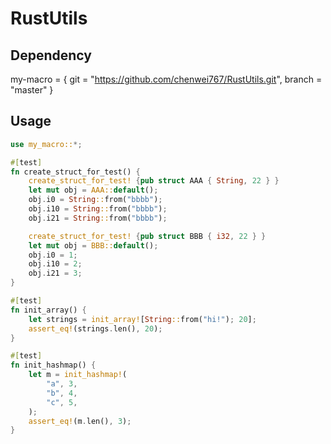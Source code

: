 # RustUtils

## Dependency
my-macro = { git = "https://github.com/chenwei767/RustUtils.git", branch = "master" }

## Usage
```rust
use my_macro::*;

#[test]
fn create_struct_for_test() {
	create_struct_for_test! {pub struct AAA { String, 22 } }
	let mut obj = AAA::default();
	obj.i0 = String::from("bbbb");
	obj.i10 = String::from("bbbb");
	obj.i21 = String::from("bbbb");

	create_struct_for_test! {pub struct BBB { i32, 22 } }
	let mut obj = BBB::default();
	obj.i0 = 1;
	obj.i10 = 2;
	obj.i21 = 3;
}

#[test]
fn init_array() {
	let strings = init_array![String::from("hi!"); 20];
	assert_eq!(strings.len(), 20);
}

#[test]
fn init_hashmap() {
	let m = init_hashmap!(
		"a", 3,
		"b", 4,
		"c", 5,
	);
	assert_eq!(m.len(), 3);
}

```
